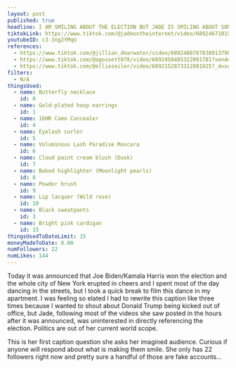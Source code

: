 ```yaml
---
layout: post
published: true
headline: I AM SMILING ABOUT THE ELECTION BUT JADE IS SMILING ABOUT SOMETHING ELSE
tiktokLink: https://www.tiktok.com/@jadeontheinternet/video/6892467101504654598?sender_device=pc&sender_web_id=6891999718790268421&is_from_webapp=1
youtubeID: c3-3ng2YMqU
references:
  - https://www.tiktok.com/@jillian_dearwater/video/6892488787838913798?sender_device=pc&sender_web_id=6891999718790268421&is_from_webapp=1
  - https://www.tiktok.com/@agossett078/video/6892458485322091781?sender_device=pc&sender_web_id=6891999718790268421&is_from_webapp=1
  - https://www.tiktok.com/@elliezeiler/video/6892152873312881925?_d=secCgsIARCbDRgBIAIoARI%2BCjwaMTlAPJAYAF7pU4i%2Bs%2FVZZ8Sz%2Bc964ieFa%2FhObFMdsOj6Z0w1druIanIdjiaDVs1F0DfD96DvV2FlEC4aAA%3D%3D&language=en&preview_pb=0&sec_user_id=MS4wLjABAAAAUxoi7-jwVgFz587tOsQUKfQKvpYISWm4S9kVJFusaEiI-PckmhkTrQb9cStYfCv0&share_item_id=6891739765037665542&share_link_id=BCB25B24-8F2E-4B9D-998A-EB6133617219&timestamp=1604776311&tt_from=sms&u_code=df1el02cb4m4hj&user_id=6882762685433447429&utm_campaign=client_share&utm_medium=ios&utm_source=sms&source=h5_m&sender_device=pc&sender_web_id=6891999718790268421&is_from_webapp=1
filters:
  - N/A
thingsUsed:
  - name: Butterfly necklace
    id: 0
  - name: Gold-plated hoop earrings
    id: 1
  - name: 16HR Camo Concealer
    id: 4
  - name: Eyelash curler
    id: 5
  - name: Voluminous Lash Paradise Mascara
    id: 6
  - name: Cloud paint cream blush (Dusk)
    id: 7
  - name: Baked highlighter (Moonlight pearls)
    id: 8
  - name: Powder brush
    id: 9
  - name: Lip lacquer (Wild rose)
    id: 10
  - name: Black sweatpants
    id: 3
  - name: Bright pink cardigan
    id: 15
thingsUsedToDateLimit: 15
moneyMadeToDate: 0.00
numFollowers: 22
numLikes: 144
---
```


Today it was announced that Joe Biden/Kamala Harris won the election and the whole city of New York erupted in cheers and I spent most of the day dancing in the streets, but I took a quick break to film this dance in my apartment. I was feeling so elated I had to rewrite this caption like three times because I wanted to shout about Donald Trump being kicked out of office, but Jade, following most of the videos she saw posted in the hours after it was announced, was uninterested in directly referencing the election. Politics are out of her current world scope.

This is her first caption question she asks her imagined audience. Curious if anyone will respond about what is making them smile. She only has 22 followers right now and pretty sure a handful of those are fake accounts...
